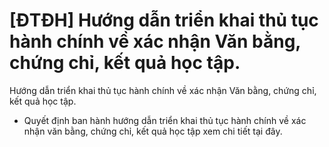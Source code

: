 # [ĐTĐH] Hướng dẫn triển khai thủ tục hành chính về xác nhận Văn bằng, chứng chỉ, kết quả học tập.

Hướng dẫn triển khai thủ tục hành chính về xác nhận Văn bằng, chứng chỉ, kết quả học tập.
- Quyết định ban hành hướng dẫn triển khai thủ tục hành chính về xác nhận văn bằng, chứng chỉ, kết quả học tập xem chi tiết tại đây.